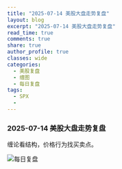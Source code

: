 ```yaml
---
title: "2025-07-14 美股大盘走势复盘"
layout: blog
excerpt: "2025-07-14 美股大盘走势复盘"
read_time: true
comments: true
share: true
author_profile: true
classes: wide
categories:
  - 美股复盘
  - 缠图
  - 每日复盘
tags:
  - SPX
  - 
---
```


### 2025-07-14 美股大盘走势复盘
缠论看结构，价格行为找买卖点。

![每日复盘](https://image.olim.cc/2025/2025-07-14-每日复盘.jpg)

